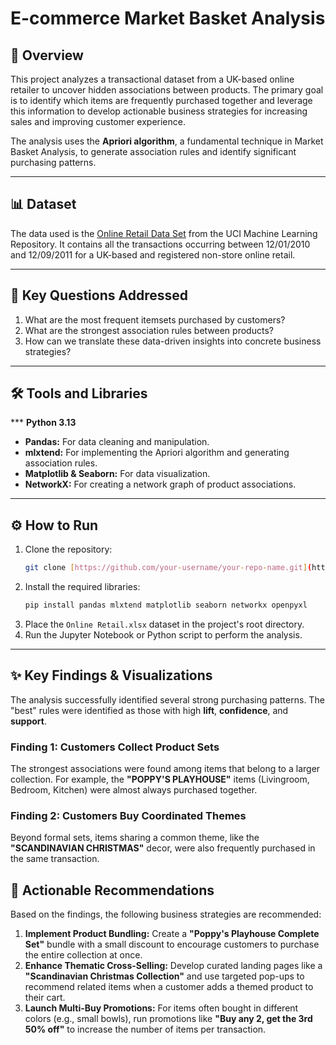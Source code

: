 # E-commerce Market Basket Analysis

## 📖 Overview

This project analyzes a transactional dataset from a UK-based online retailer to uncover hidden associations between products. The primary goal is to identify which items are frequently purchased together and leverage this information to develop actionable business strategies for increasing sales and improving customer experience.

The analysis uses the **Apriori algorithm**, a fundamental technique in Market Basket Analysis, to generate association rules and identify significant purchasing patterns.

---

## 📊 Dataset

The data used is the [Online Retail Data Set](http://archive.ics.uci.edu/ml/datasets/Online+Retail) from the UCI Machine Learning Repository. It contains all the transactions occurring between 12/01/2010 and 12/09/2011 for a UK-based and registered non-store online retail.

---

## 🎯 Key Questions Addressed

1.  What are the most frequent itemsets purchased by customers?
2.  What are the strongest association rules between products?
3.  How can we translate these data-driven insights into concrete business strategies?

---

## 🛠️ Tools and Libraries

*** **Python 3.13**
* **Pandas:** For data cleaning and manipulation.
* **mlxtend:** For implementing the Apriori algorithm and generating association rules.
* **Matplotlib & Seaborn:** For data visualization.
* **NetworkX:** For creating a network graph of product associations.

---

## ⚙️ How to Run

1.  Clone the repository:
    ```bash
    git clone [https://github.com/your-username/your-repo-name.git](https://github.com/your-username/your-repo-name.git)
    ```
2.  Install the required libraries:
    ```bash
    pip install pandas mlxtend matplotlib seaborn networkx openpyxl
    ```
3.  Place the `Online Retail.xlsx` dataset in the project's root directory.
4.  Run the Jupyter Notebook or Python script to perform the analysis.

---

## ✨ Key Findings & Visualizations

The analysis successfully identified several strong purchasing patterns. The "best" rules were identified as those with high **lift**, **confidence**, and **support**.

### Finding 1: Customers Collect Product Sets
The strongest associations were found among items that belong to a larger collection. For example, the **"POPPY'S PLAYHOUSE"** items (Livingroom, Bedroom, Kitchen) were almost always purchased together.

### Finding 2: Customers Buy Coordinated Themes
Beyond formal sets, items sharing a common theme, like the **"SCANDINAVIAN CHRISTMAS"** decor, were also frequently purchased in the same transaction.

## 🚀 Actionable Recommendations

Based on the findings, the following business strategies are recommended:

1.  **Implement Product Bundling:** Create a **"Poppy's Playhouse Complete Set"** bundle with a small discount to encourage customers to purchase the entire collection at once.
2.  **Enhance Thematic Cross-Selling:** Develop curated landing pages like a **"Scandinavian Christmas Collection"** and use targeted pop-ups to recommend related items when a customer adds a themed product to their cart.
3.  **Launch Multi-Buy Promotions:** For items often bought in different colors (e.g., small bowls), run promotions like **"Buy any 2, get the 3rd 50% off"** to increase the number of items per transaction.
